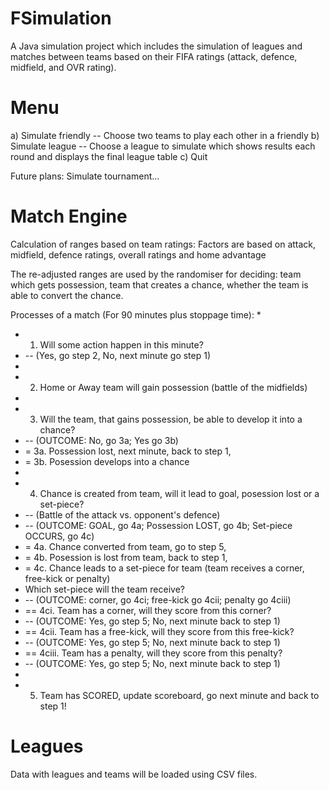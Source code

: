 # FSimulation

A Java simulation project which includes the simulation of leagues and matches between teams based on their FIFA ratings (attack, defence, midfield, and OVR rating).

# Menu
a) Simulate friendly
    -- Choose two teams to play each other in a friendly
b) Simulate league
    -- Choose a league to simulate which shows results each round and displays the final league table
c) Quit

Future plans: Simulate tournament...

# Match Engine

Calculation of ranges based on team ratings:
Factors are based on attack, midfield, defence ratings, overall ratings and home advantage

The re-adjusted ranges are used by the randomiser for deciding:
team which gets possession,
team that creates a chance,
whether the team is able to convert the chance.

Processes of a match (For 90 minutes plus stoppage time):
 * 
 * 1. Will some action happen in this minute?
 * -- (Yes, go step 2, No, next minute go step 1)
 * 
 * 2. Home or Away team will gain possession (battle of the midfields)
 * 
 * 3. Will the team, that gains possession, be able to develop it into a chance?
 * -- (OUTCOME: No, go 3a; Yes go 3b)
 * = 3a. Possession lost, next minute, back to step 1,
 * = 3b. Posession develops into a chance
 * 
 * 4. Chance is created from team, will it lead to goal, posession lost or a set-piece?
 * -- (Battle of the attack vs. opponent's defence)
 * -- (OUTCOME: GOAL, go 4a; Possession LOST, go 4b; Set-piece OCCURS, go 4c)
 * = 4a. Chance converted from team, go to step 5,
 * = 4b. Posession is lost from team, back to step 1,
 * = 4c. Chance leads to a set-piece for team (team receives a corner, free-kick or penalty)
 * Which set-piece will the team receive?
 * -- (OUTCOME: corner, go 4ci; free-kick go 4cii; penalty go 4ciii)
 * == 4ci. Team has a corner, will they score from this corner?
 * -- (OUTCOME: Yes, go step 5; No, next minute back to step 1)
 * == 4cii. Team has a free-kick, will they score from this free-kick?
 * -- (OUTCOME: Yes, go step 5; No, next minute back to step 1)
 * == 4ciii. Team has a penalty, will they score from this penalty?
 * -- (OUTCOME: Yes, go step 5; No, next minute back to step 1)
 * 
 * 5. Team has SCORED, update scoreboard, go next minute and back to step 1!

 # Leagues

 Data with leagues and teams will be loaded using CSV files.


